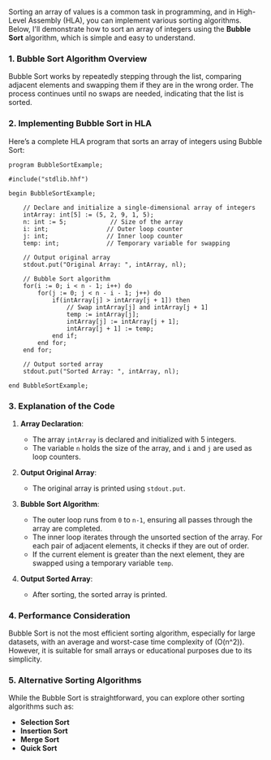Sorting an array of values is a common task in programming, and in High-Level Assembly (HLA), you can implement various sorting algorithms. Below, I'll demonstrate how to sort an array of integers using the **Bubble Sort** algorithm, which is simple and easy to understand. 

### 1. **Bubble Sort Algorithm Overview**

Bubble Sort works by repeatedly stepping through the list, comparing adjacent elements and swapping them if they are in the wrong order. The process continues until no swaps are needed, indicating that the list is sorted.

### 2. **Implementing Bubble Sort in HLA**

Here’s a complete HLA program that sorts an array of integers using Bubble Sort:

```assembly
program BubbleSortExample;

#include("stdlib.hhf")

begin BubbleSortExample;

    // Declare and initialize a single-dimensional array of integers
    intArray: int[5] := (5, 2, 9, 1, 5);
    n: int := 5;            // Size of the array
    i: int;                // Outer loop counter
    j: int;                // Inner loop counter
    temp: int;             // Temporary variable for swapping

    // Output original array
    stdout.put("Original Array: ", intArray, nl);

    // Bubble Sort algorithm
    for(i := 0; i < n - 1; i++) do
        for(j := 0; j < n - i - 1; j++) do
            if(intArray[j] > intArray[j + 1]) then
                // Swap intArray[j] and intArray[j + 1]
                temp := intArray[j];
                intArray[j] := intArray[j + 1];
                intArray[j + 1] := temp;
            end if;
        end for;
    end for;

    // Output sorted array
    stdout.put("Sorted Array: ", intArray, nl);

end BubbleSortExample;
```

### 3. **Explanation of the Code**

1. **Array Declaration**:
   - The array `intArray` is declared and initialized with 5 integers.
   - The variable `n` holds the size of the array, and `i` and `j` are used as loop counters.

2. **Output Original Array**:
   - The original array is printed using `stdout.put`.

3. **Bubble Sort Algorithm**:
   - The outer loop runs from `0` to `n-1`, ensuring all passes through the array are completed.
   - The inner loop iterates through the unsorted section of the array. For each pair of adjacent elements, it checks if they are out of order.
   - If the current element is greater than the next element, they are swapped using a temporary variable `temp`.

4. **Output Sorted Array**:
   - After sorting, the sorted array is printed.

### 4. **Performance Consideration**

Bubble Sort is not the most efficient sorting algorithm, especially for large datasets, with an average and worst-case time complexity of \(O(n^2)\). However, it is suitable for small arrays or educational purposes due to its simplicity.

### 5. **Alternative Sorting Algorithms**

While the Bubble Sort is straightforward, you can explore other sorting algorithms such as:
- **Selection Sort**
- **Insertion Sort**
- **Merge Sort**
- **Quick Sort**
